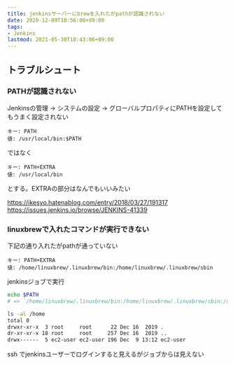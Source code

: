 ```yaml
---
title: jenkinsサーバーにbrewを入れたがpathが認識されない
date: 2020-12-09T10:56:00+09:00
tags:
- Jenkins
lastmod: 2021-05-30T18:43:06+09:00
---
```


## トラブルシュート

### PATHが認識されない

Jenkinsの管理 -> システムの設定 -> グローバルプロパティにPATHを設定してもうまく設定されない

````
キー: PATH
値: /usr/local/bin:$PATH
````

ではなく

````
キー: PATH+EXTRA
値: /usr/local/bin
````

とする。EXTRAの部分はなんでもいいみたい

<https://ikesyo.hatenablog.com/entry/2018/03/27/191317>
<https://issues.jenkins.io/browse/JENKINS-41339>

### linuxbrewで入れたコマンドが実行できない

下記の通り入れたがpathが通っていない

````
キー: PATH+EXTRA
値: /home/linuxbrew/.linuxbrew/bin:/home/linuxbrew/.linuxbrew/sbin
````

jenkinsジョブで実行

````bash
echo $PATH
# => `/home/linuxbrew/.linuxbrew/bin:/home/linuxbrew/.linuxbrew/sbin:/sbin:/bin:/usr/sbin:/usr/bin`
````

````bash
ls -al /home
total 0
drwxr-xr-x  3 root     root      22 Dec 16  2019 .
dr-xr-xr-x 18 root     root     257 Dec 16  2019 ..
drwx------  5 ec2-user ec2-user 196 Dec  9 13:12 ec2-user
````

ssh でjenkinsユーザーでログインすると見えるがジョブからは見えない
